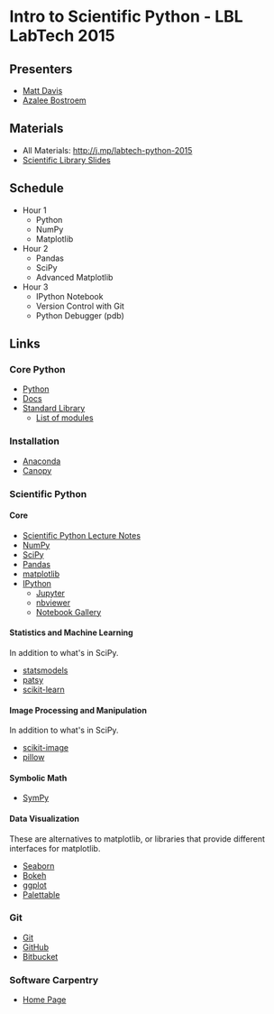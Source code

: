Intro to Scientific Python - LBL LabTech 2015
=============================================

Presenters
----------

- [Matt Davis](http://penandpants.com)
- [Azalee Bostroem](https://twitter.com/astro_az)

Materials
---------

- All Materials: http://j.mp/labtech-python-2015
- [Scientific Library Slides](https://cdn.rawgit.com/jiffyclub/2015-09-09-lbl-labtech/master/scipy-slides/Scientific%20Python%20Tools.slides.html#/)

Schedule
--------

- Hour 1
  - Python
  - NumPy
  - Matplotlib
- Hour 2
  - Pandas
  - SciPy
  - Advanced Matplotlib
- Hour 3
  - IPython Notebook
  - Version Control with Git
  - Python Debugger (pdb)

Links
-----

### Core Python

- [Python](https://www.python.org/)
- [Docs](https://docs.python.org/)
- [Standard Library](https://docs.python.org/3/library/index.html)
  - [List of modules](https://docs.python.org/3/py-modindex.html)

### Installation

- [Anaconda](http://docs.continuum.io/anaconda/)
- [Canopy](https://www.enthought.com/products/canopy/)

### Scientific Python

#### Core

- [Scientific Python Lecture Notes](https://scipy-lectures.github.io/)
- [NumPy](http://www.numpy.org/)
- [SciPy](http://scipy.org/)
- [Pandas](http://pandas.pydata.org/)
- [matplotlib](http://matplotlib.org/)
- [IPython](http://ipython.org/)
  - [Jupyter](https://jupyter.org/)
  - [nbviewer](http://nbviewer.jupyter.org/)
  - [Notebook Gallery](https://github.com/ipython/ipython/wiki/A-gallery-of-interesting-IPython-Notebooks)

#### Statistics and Machine Learning

In addition to what's in SciPy.

- [statsmodels](http://statsmodels.sourceforge.net/)
- [patsy](http://patsy.readthedocs.org/)
- [scikit-learn](http://scikit-learn.org/)

#### Image Processing and Manipulation

In addition to what's in SciPy.

- [scikit-image](http://scikit-image.org/)
- [pillow](https://pillow.readthedocs.org)

#### Symbolic Math

- [SymPy](http://sympy.org/)

#### Data Visualization

These are alternatives to matplotlib, or libraries that provide
different interfaces for matplotlib.

- [Seaborn](http://web.stanford.edu/~mwaskom/software/seaborn/)
- [Bokeh](http://bokeh.pydata.org/)
- [ggplot](http://ggplot.yhathq.com/)
- [Palettable](https://jiffyclub.github.io/palettable/)

### Git

- [Git](https://git-scm.com/)
- [GitHub](https://github.com/)
- [Bitbucket](https://bitbucket.org/)

### Software Carpentry

- [Home Page](https://software-carpentry.org/)
